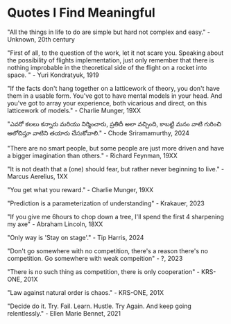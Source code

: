 # Quotes I Find Meaningful

"All the things in life to do are simple but hard not complex and easy." - Unknown, 20th century

"First of all, to the question of the work, let it not scare you. Speaking about the possibility of flights implementation, just only remember that there is nothing improbable in the theoretical side of the flight on a rocket into space. " - Yuri Kondratyuk, 1919

"If the facts don't hang together on a latticework of theory, you don't have them in a usable form. You've got to have mental models in your head. And you've got to array your experience, both vicarious and direct, on this latticework of models." - Charlie Munger, 19XX

"ఎవరో కలలు కన్నారు మరియు నిర్మించారు, ప్రతిదీ అలా వచ్చింది, కాబట్టి మనం వాటి గురించి ఆలోచిస్తూ వాటిని తయారు చేసుకోవాలి." - Chode Sriramamurthy, 2024

"There are no smart people, but some people are just more driven and have a bigger imagination than others." - Richard Feynman, 19XX

"It is not death that a (one) should fear, but rather never beginning to live." - Marcus Aerelius, 1XX

"You get what you reward." - Charlie Munger, 19XX

"Prediction is a parameterization of understanding" - Krakauer, 2023

"If you give me 6hours to chop down a tree, I'll spend the first 4 sharpening my axe" - Abraham Lincoln, 18XX

"Only way is 'Stay on stage'." - Tip Harris, 2024

"Don't go somewhere with no competition, there's a reason there's no competition. Go somewhere with weak compeition" - ?, 2023

"There is no such thing as competition, there is only cooperation" - KRS-ONE, 201X

"Law against natural order is chaos." - KRS-ONE, 201X

"Decide do it. Try. Fail. Learn. Hustle. Try Again. And keep going relentlessly." - Ellen Marie Bennet, 2021